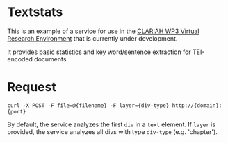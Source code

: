 # Textstats

This is an example of a service for use in the [CLARIAH WP3 Virtual Research
Environment](https://github.com/meertensinstituut/clariah-wp3-vre) that is currently under development.

It provides basic statistics and key word/sentence extraction for TEI-encoded documents.

# Request

~~~
curl -X POST -F file=@{filename} -F layer={div-type} http://{domain}:{port}
~~~

By default, the service analyzes the first `div` in a `text` element. If `layer` is provided, the service analyzes all
divs with type `div-type` (e.g. 'chapter').
